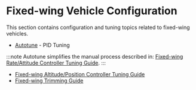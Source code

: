 # Fixed-wing Vehicle Configuration

This section contains configuration and tuning topics related to fixed-wing vehicles.

- [Autotune](../config/autotune.md) - PID Tuning

:::note
Autotune simplifies the manual process described in: [Fixed-wing Rate/Attitude Controller Tuning Guide](../config_fw/pid_tuning_guide_fixedwing.md).
:::

- [Fixed-wing Altitude/Position Controller Tuning Guide](../config_fw/position_tuning_guide_fixedwing.md)
- [Fixed-wing Trimming Guide](../config_fw/trimming_guide_fixedwing.md)
